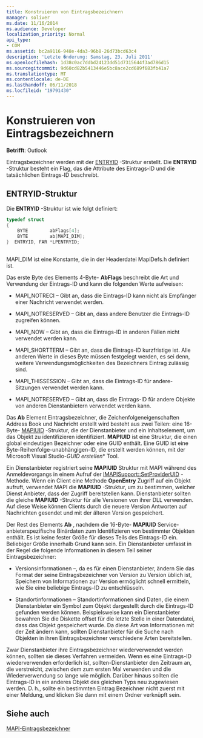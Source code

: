 ```yaml
---
title: Konstruieren von Eintragsbezeichnern
manager: soliver
ms.date: 11/16/2014
ms.audience: Developer
localization_priority: Normal
api_type:
- COM
ms.assetid: bc2a9116-948e-4da3-96b8-26d73bcd63c4
description: 'Letzte �nderung: Samstag, 23. Juli 2011'
ms.openlocfilehash: 1d38c0ac7ddbd24123dd51d7315644f3ad786d15
ms.sourcegitcommit: 9d60cd82b5413446e5bc8ace2cd689f683fb41a7
ms.translationtype: MT
ms.contentlocale: de-DE
ms.lasthandoff: 06/11/2018
ms.locfileid: "19791430"
---
```

# <a name="constructing-entry-identifiers"></a>Konstruieren von Eintragsbezeichnern

  
  
**Betrifft**: Outlook 
  
Eintragsbezeichner werden mit der [ENTRYID](entryid.md) -Struktur erstellt. Die **ENTRYID** -Struktur besteht ein Flag, das die Attribute des Eintrags-ID und die tatsächlichen Eintrags-ID beschreibt. 
  
## <a name="entryid-structure"></a>ENTRYID-Struktur

Die **ENTRYID** -Struktur ist wie folgt definiert: 
  
```cpp
typedef struct
{
    BYTE        abFlags[4];
    BYTE        ab[MAPI_DIM];
}  ENTRYID, FAR *LPENTRYID;
 
```

MAPI_DIM ist eine Konstante, die in der Headerdatei MapiDefs.h definiert ist. 
  
Das erste Byte des Elements 4-Byte- **AbFlags** beschreibt die Art und Verwendung der Eintrags-ID und kann die folgenden Werte aufweisen: 
  
- MAPI_NOTRECI – Gibt an, dass die Eintrags-ID kann nicht als Empfänger einer Nachricht verwendet werden.
    
- MAPI_NOTRESERVED – Gibt an, dass andere Benutzer die Eintrags-ID zugreifen können.
    
- MAPI_NOW – Gibt an, dass die Eintrags-ID in anderen Fällen nicht verwendet werden kann.
    
- MAPI_SHORTTERM – Gibt an, dass die Eintrags-ID kurzfristige ist. Alle anderen Werte in dieses Byte müssen festgelegt werden, es sei denn, weitere Verwendungsmöglichkeiten des Bezeichners Eintrag zulässig sind.
    
- MAPI_THISSESSION – Gibt an, dass die Eintrags-ID für andere-Sitzungen verwendet werden kann.
    
- MAPI_NOTRESERVED – Gibt an, dass die Eintrags-ID für andere Objekte von anderen Dienstanbietern verwendet werden kann.
    
Das **Ab** Element Eintragsbezeichner, die Zeichenfolgeneigenschaften Address Book und Nachricht erstellt wird besteht aus zwei Teilen: eine 16-Byte- [MAPIUID](mapiuid.md) -Struktur, die der Dienstanbieter und ein Inhaltselement, um das Objekt zu identifizieren identifiziert. **MAPIUID** ist eine Struktur, die einen global eindeutigen Bezeichner oder eine GUID enthält. Eine GUID ist eine Byte-Reihenfolge-unabhängigen-ID, die erstellt werden können, mit der Microsoft Visual Studio-*GUID erstellen** Tool. 
  
Ein Dienstanbieter registriert seine **MAPIUID** Struktur mit MAPI während des Anmeldevorgangs in einem Aufruf der [IMAPISupport::SetProviderUID](imapisupport-setprovideruid.md) -Methode. Wenn ein Client eine Methode **OpenEntry** Zugriff auf ein Objekt aufruft, verwendet MAPI die **MAPIUID** -Struktur, um zu bestimmen, welcher Dienst Anbieter, dass der Zugriff bereitstellen kann. Dienstanbieter sollten die gleiche **MAPIUID** -Struktur für alle Versionen von ihrer DLL verwenden. Auf diese Weise können Clients durch die neuere Version Antworten auf Nachrichten gesendet und mit der älteren Version gespeichert. 
  
Der Rest des Elements **Ab** , nachdem die 16-Byte- **MAPIUID** Service-anbieterspezifische Binärdaten zum Identifizieren von bestimmter Objekten enthält. Es ist keine fester Größe für dieses Teils des Eintrags-ID ein. Beliebiger Größe innerhalb Grund kann sein. Ein Dienstanbieter umfasst in der Regel die folgende Informationen in diesem Teil seiner Eintragsbezeichner: 
  
- Versionsinformationen –, da es für einen Dienstanbieter, ändern Sie das Format der seine Eintragsbezeichner von Version zu Version üblich ist, Speichern von Informationen zur Version ermöglicht schnell ermitteln, wie Sie eine beliebige Eintrags-ID zu entschlüsseln.
    
- Standortinformationen – Standortinformationen sind Daten, die einem Dienstanbieter ein Symbol zum Objekt dargestellt durch die Eintrags-ID gefunden werden können. Beispielsweise kann ein Dienstanbieter bewahren Sie die Diskette offset für die letzte Stelle in einer Datendatei, dass das Objekt gespeichert wurde. Da diese Art von Informationen mit der Zeit ändern kann, sollten Dienstanbieter für die Suche nach Objekten in ihren Eintragsbezeichner verschiedene Arten bereitstellen.
    
Zwar Dienstanbieter ihre Eintragsbezeichner wiederverwendet werden können, sollten sie dieses Verfahren vermeiden. Wenn es eine Eintrags-ID wiederverwenden erforderlich ist, sollten-Dienstanbieter den Zeitraum an, die verstreicht, zwischen dem zum ersten Mal verwenden und die Wiederverwendung so lange wie möglich. Darüber hinaus sollten die Eintrags-ID in ein anderes Objekt des gleichen Typs neu zugewiesen werden. D. h., sollte ein bestimmten Eintrag Bezeichner nicht zuerst mit einer Meldung, und klicken Sie dann mit einem Ordner verknüpft sein.
  
## <a name="see-also"></a>Siehe auch



[MAPI-Eintragsbezeichner](mapi-entry-identifiers.md)


